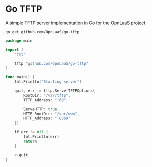 # Go TFTP

A simple TFTP server implementation in Go for the OpnLaaS project.

`go get github.com/OpnLaaS/go-tftp`

```go
package main

import (
	"fmt"

	tftp "github.com/OpnLaaS/go-tftp"
)

func main() {
	fmt.Println("Starting server")

	quit, err := tftp.Serve(TFTPOptions{
		RootDir: "/var/tftp",
		TFTP_Address: ":69",

		ServeHTTP: true,
		HTTP_RootDir: "/var/www",
		HTTP_Address: ":8069"
	})

	if err != nil {
		fmt.Println(err)
		return
	}

	<-quit
}
```
